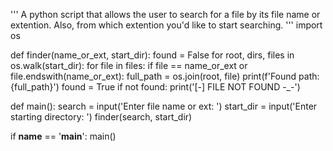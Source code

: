 ''' 
A python script that allows the user to search for a file by its file name or extention. Also, from which extention you'd like to start searching.
'''
import os 

def finder(name_or_ext, start_dir):
    found = False
    for root, dirs, files in os.walk(start_dir):
        for file in files:
            if file == name_or_ext or file.endswith(name_or_ext):
                full_path = os.join(root, file)
                print(f'Found path: {full_path}')
                found = True
    if not found:
        print('[-] FILE NOT FOUND -_-')



def main():
    search = input('Enter file name or ext: ')
    start_dir = input('Enter starting directory: ')
    finder(search, start_dir)


if __name__ == '__main__':
    main()
